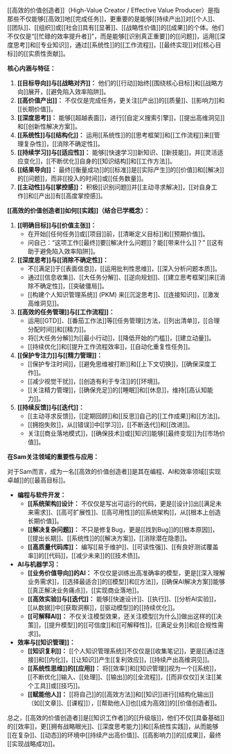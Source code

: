 [[高效的价值创造者]]（High-Value Creator / Effective Value Producer）是指那些不仅能够[[高效]]地[[完成任务]]，更重要的是能够[[持续产出]]对[[个人]]、[[团队]]、[[组织]]或[[社会]]具有[[显著]]、[[战略性价值]]的[[成果]]的个体。他们不仅仅是“[[忙碌的效率提升者]]”，而是能够[[识别真正重要]]的[[问题]]，运用[[深度思考]]和[[专业知识]]，通过[[系统性]]的[[工作流程]]，[[最终实现]]对[[核心目标]]的[[实质性贡献]]。

**核心内涵与特征：**

1.  **[[目标导向]]与[[战略对齐]]：** 他们的[[行动]]始终[[围绕核心目标]]和[[战略方向]]展开，[[避免陷入效率陷阱]]。
2.  **[[高价值产出]]：** 不仅仅是完成任务，更关注[[产出]]的[[质量]]、[[影响力]]和[[长期价值]]。
3.  **[[深度思考]]：** 能够[[超越表面]]，进行[[自定义搜索引擎]]，[[提出高维洞见]]和[[创新性解决方案]]。
4.  **[[系统性]]与[[结构化]]：** 运用[[系统性]]的[[思考框架]]和[[工作流程]]来[[管理复杂性]]，[[消除不确定性]]。
5.  **[[持续学习]]与[[适应性]]：** 能够[[快速学习]]新知识、[[新技能]]，并[[灵活适应变化]]，[[不断优化]]自身的[[知识结构]]和[[工作方法]]。
6.  **[[结果导向]]：** 最终[[衡量成功]]的[[标准]]是[[实际产生]]的[[价值]]和[[解决]]的[[问题]]，而非[[投入的时间]]或[[任务数量]]。
7.  **[[主动性]]与[[掌控感]]：** 积极[[识别问题]]并[[主动寻求解决]]，[[对自身工作]]和[[产出]]有[[高度掌控感]]。

**[[高效的价值创造者]]如何[[实践]]（结合已学概念）：**

1.  **[[明确目标]]与[[价值主张]]：**
    *   在开始[[任何任务]]或[[项目]]前，[[清晰定义目标]]和[[预期价值]]。
    *   问自己：“这项工作[[最终]]要[[解决什么问题]]？能[[带来什么]]？” [[这有助于避免陷入效率陷阱]]。
2.  **[[深度思考]]与[[消除不确定性]]：**
    *   不[[满足]]于[[表面信息]]，[[运用批判性思维]]，[[深入分析问题本质]]。
    *   通过[[信息收集]]、[[大任务分解]]、[[逆向规划]]、[[建立思考框架]]来[[消除不确定性]]，[[突破僵局]]。
    *   [[构建个人知识管理系统]] (PKM) 来[[沉淀思考]]、[[连接知识]]，[[激发高维洞见]]。
3.  **[[高效的任务管理]]与[[工作流程]]：**
    *   运用[[GTD]]、[[番茄工作法]]等[[任务管理]]方法，[[列出清单]]，[[合理分配时间]]和[[精力]]。
    *   将[[大任务分解]]为[[最小行动]]，[[降低开始的门槛]]，[[建立动量]]。
    *   [[持续优化]]和[[提升工作流程效率]]，[[自动化重复性任务]]。
4.  **[[保护专注力]]与[[精力管理]]：**
    *   [[保护专注时间]]，[[避免思维被打断]]和[[上下文切换]]，[[确保深度工作]]。
    *   [[减少视觉干扰]]，[[创造有利于专注]]的[[环境]]。
    *   [[关注精力管理]]，[[确保充足]]的[[睡眠]]和[[休息]]，维持[[高认知能力]]。
5.  **[[持续反馈]]与[[迭代]]：**
    *   [[主动寻求反馈]]，[[定期回顾]]和[[反思]]自己的[[工作成果]]和[[方法]]。
    *   [[拥抱失败]]，从[[错误]]中[[学习]]，[[不断迭代]]和[[改进]]。
    *   关注[[商业落地模式]]，[[确保技术]]或[[知识]]能够[[最终变现]]为[[市场价值]]。

**在Sam关注领域的重要性与应用：**

对于Sam而言，成为一名[[高效的价值创造者]]是其在编程、AI和效率领域[[实现卓越]]的[[最高目标]]。

*   **编程与软件开发：**
    *   **[[系统架构]]设计：** 不仅仅是写出可运行的代码，更是[[设计]]出[[满足未来需求]]、[[高可扩展性]]、[[高可用性]]的[[系统架构]]，从[[根本上创造长期价值]]。
    *   **[[解决复杂问题]]：** 不只是修复Bug，更是[[找到Bug]]的[[根本原因]]，[[提出长期]]、[[系统性]]的[[解决方案]]，[[消除潜在隐患]]。
    *   **[[高质量代码库]]：** 编写[[易于维护]]、[[可读性强]]、[[有良好测试覆盖率]]的[[代码]]，[[减少未来]]的[[技术债]]。
*   **AI与机器学习：**
    *   **[[业务价值导向]]的AI：** 不仅仅是训练出高准确率的模型，更是[[深入理解业务需求]]，[[选择最适合]]的[[模型]]和[[方法]]，[[确保AI解决方案]]能够[[真正解决业务痛点]]，[[实现商业落地]]。
    *   **[[高效实验]]与[[迭代]]：** 能够[[快速设计]]、[[执行]]、[[分析AI实验]]，[[从数据]]中[[获取洞察]]，[[驱动模型]]的[[持续优化]]。
    *   **[[可解释AI]]：** 不仅关注模型效果，还关注模型[[为什么]]做出这样的[[决策]]，[[提升模型]]的[[可信度]]和[[可解释性]]，[[满足业务]]和[[合规性需求]]。
*   **效率与[[知识管理]]：**
    *   **[[知识复利]]：** [[个人知识管理系统]]不仅仅是[[收集笔记]]，更是[[通过连接]]和[[内化]]，[[让知识]]产生[[复利效应]]，[[持续产出高维洞见]]。
    *   **[[系统性思维]]的[[应用]]：** 将[[效率]]和[[知识管理]]视为一个[[系统]]，[[不断优化]]输入、[[处理]]、[[输出]]的[[全流程]]，[[而非仅仅]]关注[[某个工具]]或[[技巧]]。
    *   **[[赋能他人]]：** [[将自己]]的[[高效方法]]和[[知识]]进行[[结构化输出]]（如[[文章]]、[[课程]]），[[帮助他人]]也[[成为高效]]的[[价值创造者]]。

总之，[[高效的价值创造者]]是[[知识工作者]]的[[升级版]]，他们不仅[[具备基础]]的[[效率]]，更[[拥有战略眼光]]、[[深度思考能力]]和[[系统性实践]]，从而能够[[在复杂]]、[[动态]]的环境中[[持续产出高价值]]、[[高影响力]]的[[成果]]，最终[[实现战略成功]]。